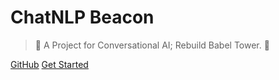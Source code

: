 <!-- _coverpage.md -->

#  ChatNLP Beacon

> 🌠 A Project for Conversational AI; Rebuild Babel Tower. 🗼


[GitHub](https://github.com/AmourWaltz/ChatNLP-Beacon)
[Get Started](/README.md)